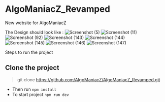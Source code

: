 # AlgoManiacZ_Revamped
New website for AlgoManiacZ

The Design should look like : 
![Screenshot (5)](https://github.com/AlgoManiacZ/AlgoManiacZ_Revamped/assets/92796050/2840045d-421f-489b-83a3-238eca839842)
![Screenshot (11)](https://github.com/AlgoManiacZ/AlgoManiacZ_Revamped/assets/92796050/ac98d618-27a0-4f7c-af78-da6838067aa4)
![Screenshot (92)](https://github.com/AlgoManiacZ/AlgoManiacZ_Revamped/assets/92796050/e6f57901-ca24-4487-bc58-963ad9eac279)
![Screenshot (143)](https://github.com/AlgoManiacZ/AlgoManiacZ_Revamped/assets/92796050/5109fc72-8e8a-473f-8da1-bf1dd95d0853)
![Screenshot (144)](https://github.com/AlgoManiacZ/AlgoManiacZ_Revamped/assets/92796050/68a57db4-b69e-4c04-8fdd-9f90458ae841)
![Screenshot (145)](https://github.com/AlgoManiacZ/AlgoManiacZ_Revamped/assets/92796050/aec30966-25c0-4fe2-a6de-066b321d6c63)
![Screenshot (146)](https://github.com/AlgoManiacZ/AlgoManiacZ_Revamped/assets/92796050/c43f78a6-a150-44cc-bf4a-dd3ef38a911a)
![Screenshot (147)](https://github.com/AlgoManiacZ/AlgoManiacZ_Revamped/assets/92796050/31ad6e74-6da4-4f85-a2dc-d8d4705f4260)



Steps to run the project

## Clone the project

> git clone https://github.com/AlgoManiacZ/AlgoManiacZ_Revamped.git

- Then run `npm install` 
- To start project
`npm run dev`



